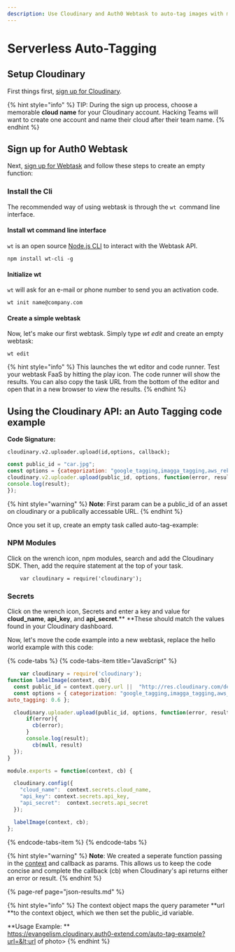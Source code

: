 ```yaml
---
description: Use Cloudinary and Auth0 Webtask to auto-tag images with multiple add-ons.
---
```


# Serverless Auto-Tagging

## Setup Cloudinary

First things first,  [sign up for Cloudinary](https://cloudinary.com/signup?utm_source=Emerge_Americas&utm_medium=Gitbook&utm_campaign=Evangelism&utm_term=Hackathon&utm_content=Signup_EA).

{% hint style="info" %}
TIP: During the sign up process, choose a memorable **cloud name** for your Cloudinary account.  Hacking Teams will want to create one account and name their cloud after their team name.
{% endhint %}

## Sign up for Auth0 Webtask

Next, [sign up for Webtask](https://webtask.io/make) and follow these steps to create an empty function:

### Install the Cli

The recommended way of using webtask is through the `wt `command line interface. 

#### Install wt command line interface

`wt` is an open source [Node.js CLI](https://github.com/auth0/wt-cli) to interact with the Webtask API.

```text
npm install wt-cli -g
```

#### Initialize wt

`wt` will ask for an e-mail or phone number to send you an activation code.

```text
wt init name@company.com
```

#### Create a simple webtask

Now, let's make our first webtask. Simply type _wt edit_ and create an empty webtask:

```text
wt edit
```

{% hint style="info" %}
This launches the wt editor and code runner. Test your webtask FaaS by hitting the play icon. The code runner will show the results. You can also copy the task URL from the bottom of the editor and open that in a new browser to view the results.
{% endhint %}

## Using the Cloudinary API: an Auto Tagging code example

**Code Signature:**

```text
cloudinary.v2.uploader.upload(id,options, callback);
```

```javascript
const public_id = "car.jpg";
const options = {categorization: "google_tagging,imagga_tagging,aws_rek_tagging", auto_tagging: 0.6 };
cloudinary.v2.uploader.upload(public_id, options, function(error, result) { 
console.log(result); 
});
```

{% hint style="warning" %}
**Note**:  First param can be a public\_id of an asset on cloudinary or a publically accessable URL. 
{% endhint %}

Once you set it up, create an empty task called auto-tag-example:

### NPM Modules

Click on the wrench icon, npm modules, search and add the Cloudinary SDK. Then, add the require statement at the top of your task.

```text
    var cloudinary = require('cloudinary');
```

### Secrets

Click on the wrench icon,  Secrets and enter a key and value for **cloud\_name**, **api\_key**, and **api\_secret**.** **These should match the values found in your Cloudinary dashboard.

Now, let's move the code example into a new webtask, replace the hello world example with this code:

{% code-tabs %}
{% code-tabs-item title="JavaScript" %}
```javascript
    var cloudinary = require('cloudinary');
function labelImage(context, cb){
  const public_id = context.query.url ||  "http://res.cloudinary.com/de-demo/image/upload/q_auto:best/v1524008113/flooded_road_source.jpg";  
  const options = { categorization: "google_tagging,imagga_tagging,aws_rek_tagging", 
auto_tagging: 0.6 };

  cloudinary.uploader.upload(public_id, options, function(error, result) { 
      if(error){
        cb(error);
      }
      console.log(result); 
        cb(null, result)
  });
}

module.exports = function(context, cb) {

  cloudinary.config({
    "cloud_name":  context.secrets.cloud_name,
    "api_key": context.secrets.api_key,
    "api_secret":  context.secrets.api_secret
  });

  labelImage(context, cb);
};
```
{% endcode-tabs-item %}
{% endcode-tabs %}

{% hint style="warning" %}
**Note**:  We created a seperate function passing in the [context](https://webtask.io/docs/context) and callback as params. This allows us to keep the code concise and complete the callback \(cb\) when Cloudinary's api returns either an error or result.
{% endhint %}

{% page-ref page="json-results.md" %}

{% hint style="info" %}
The context object maps the query parameter **url **to the context object, which we then set the public\_id variable.

**Usage Example:  **  
https://evangelism.cloudinary.auth0-extend.com/auto-tag-example?url=&lt;url of photo&gt;
{% endhint %}



